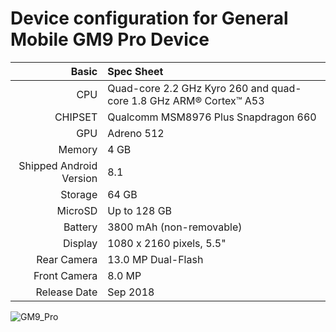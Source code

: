 Device configuration for General Mobile GM9 Pro Device
============================================================
Basic   | Spec Sheet
-------:|:-------------------------
CPU     | Quad-core 2.2 GHz Kyro 260 and quad-core 1.8 GHz ARM® Cortex™ A53
CHIPSET | Qualcomm MSM8976 Plus Snapdragon 660
GPU     | Adreno 512
Memory  | 4 GB
Shipped Android Version | 8.1
Storage | 64 GB
MicroSD | Up to 128 GB
Battery | 3800 mAh (non-removable)
Display | 1080 x 2160 pixels, 5.5"
Rear Camera  | 13.0 MP Dual-Flash
Front Camera | 8.0 MP
Release Date | Sep 2018

![GM9_Pro](https://assets.generalmobile.com/images/gm9-pro/gm9pro-horizontal-edited.jpg "GM9_Pro")
